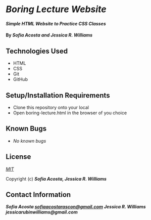 # _Boring Lecture Website_

#### _Simple HTML Website to Practice CSS Classes_

#### By _**Sofia Acosta and Jessica R. Williams**_

## Technologies Used

* HTML
* CSS
* Git
* GitHub

## Setup/Installation Requirements
* Clone this repository onto your local
* Open boring-lecture.html in the browser of you choice

## Known Bugs

* _No known bugs_

## License

*[MIT](https://choosealicense.com/licenses/mit/)*

Copyright (c) **_Sofia Acosta, Jessica R. Williams_**

## Contact Information

**_Sofia Acosta sofiaacostarascon@gmail.com Jessica R. Williams jessicarubinwilliams@gmail.com_**